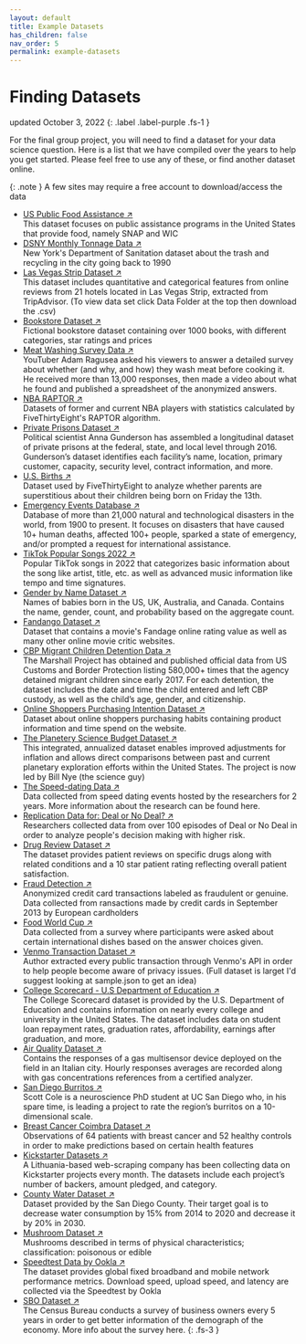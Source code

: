 ```yaml
---
layout: default
title: Example Datasets
has_children: false
nav_order: 5
permalink: example-datasets
---
```


<h1>Finding Datasets</h1>

updated October 3, 2022
{: .label .label-purple .fs-1 }


For the final group project, you will need to find a dataset for your data science question. Here is a list that we have compiled over the years to help you get started. Please feel free to use any of these, or find another dataset online.

{: .note }
A few sites may require a free account to download/access the data

- <a href="https://www.kaggle.com/datasets/jpmiller/publicassistance" target="_blank" rel="noopener">US Public Food Assistance &#x2197;</a>  
This dataset focuses on public assistance programs in the United States that provide food, namely SNAP and WIC
- <a href="https://data.cityofnewyork.us/City-Government/DSNY-Monthly-Tonnage-Data/ebb7-mvp5" target="_blank" rel="noopener">DSNY Monthly Tonnage Data &#x2197;</a>  
New York's Department of Sanitation dataset about the trash and recycling in the city going back to 1990
- <a href="https://archive.ics.uci.edu/ml/datasets/Las+Vegas+Strip" target="_blank" rel="noopener">Las Vegas Strip Dataset &#x2197;</a>  
This dataset includes quantitative and categorical features from online reviews from 21 hotels located in Las Vegas Strip, extracted from TripAdvisor. (To view data set click Data Folder at the top then download the .csv)
- <a href="https://www.kaggle.com/datasets/sbonelondhlazi/bookstore-dataset" target="_blank" rel="noopener">Bookstore Dataset &#x2197;</a>  
Fictional bookstore dataset containing over 1000 books, with different categories, star ratings and prices
- <a href="https://drive.google.com/file/d/1eygYpBJQGFd4wHH8iYsLoy3PR8PmHN0O/view?usp=sharing" target="_blank" rel="noopener">Meat Washing Survey Data &#x2197;</a>  
YouTuber Adam Ragusea asked his viewers to answer a detailed survey about whether (and why, and how) they wash meat before cooking it. He received more than 13,000 responses, then made a video about what he found and published a spreadsheet of the anonymized answers.
- <a href="https://github.com/fivethirtyeight/data/tree/master/nba-raptor" target="_blank" rel="noopener">NBA RAPTOR &#x2197;</a>  
Datasets of former and current NBA players with statistics calculated by FiveThirtyEight's RAPTOR algorithm.
- <a href="https://dataverse.harvard.edu/dataset.xhtml?persistentId=doi:10.7910/DVN/WRHPXL" target="_blank" rel="noopener">Private Prisons Dataset &#x2197;</a>  
Political scientist Anna Gunderson has assembled a longitudinal dataset of private prisons at the federal, state, and local level through 2016. Gunderson’s dataset identifies each facility’s name, location, primary customer, capacity, security level, contract information, and more. 
- <a href="https://github.com/fivethirtyeight/data/tree/master/births" target="_blank" rel="noopener">U.S. Births &#x2197;</a>  
Dataset used by FiveThirtyEight to analyze whether parents are superstitious about their children being born on Friday the 13th. 
- <a href="https://public.emdat.be/  more info" target="_blank" rel="noopener">Emergency Events Database &#x2197;</a>  
Database of more than 21,000 natural and technological disasters in the world, from 1900 to present. It focuses on disasters that have caused 10+ human deaths, affected 100+ people, sparked a state of emergency, and/or prompted a request for international assistance. 
- <a href="https://www.kaggle.com/datasets/sveta151/tiktok-popular-songs-2022" target="_blank" rel="noopener">TikTok Popular Songs 2022 &#x2197;</a>  
Popular TikTok songs in 2022 that categorizes basic information about the song like artist, title, etc. as well as advanced music information like tempo and time signatures.
- <a href="https://archive.ics.uci.edu/ml/datasets/Gender+by+Name" target="_blank" rel="noopener">Gender by Name Dataset &#x2197;</a>  
Names of babies born in the US, UK, Australia, and Canada. Contains the name, gender, count, and probability based on the aggregate count.  
- <a href="https://github.com/fivethirtyeight/data/tree/master/fandango" target="_blank" rel="noopener">Fandango Dataset &#x2197;</a>  
Dataset that contains a movie's Fandage online rating value as well as many other online movie critic websites.  
- <a href="https://github.com/themarshallproject/cbp-migrantchildren-detention-data" target="_blank" rel="noopener">CBP Migrant Children Detention Data &#x2197;</a>  
The Marshall Project has obtained and published official data from US Customs and Border Protection listing 580,000+ times that the agency detained migrant children since early 2017. For each detention, the dataset includes the date and time the child entered and left CBP custody, as well as the child’s age, gender, and citizenship.
- <a href="https://archive.ics.uci.edu/ml/datasets/Online+Shoppers+Purchasing+Intention+Dataset" target="_blank" rel="noopener">Online Shoppers Purchasing Intention Dataset &#x2197;</a>  
Dataset about online shoppers purchasing habits containing product information and time spend on the website.
- <a href="https://www.planetary.org/space-policy/planetary-exploration-budget-dataset" target="_blank" rel="noopener">The Planetery Science Budget Dataset &#x2197;</a>  
This integrated, annualized dataset enables improved adjustments for inflation and allows direct comparisons between past and current planetary exploration efforts within the United States. The project is now led by Bill Nye (the science guy)
- <a href="http://www.stat.columbia.edu/~gelman/arm/examples/speed.dating/" target="_blank" rel="noopener">The Speed-dating Data &#x2197;</a>  
Data collected from speed dating events hosted by the researchers for 2 years. More information about the research can be found here.
- <a href="https://www.openicpsr.org/openicpsr/project/113232/version/V1/view" target="_blank" rel="noopener">Replication Data for: Deal or No Deal? &#x2197;</a>  
Researchers collected data from over 100 episodes of Deal or No Deal in order to analyze people's decision making with higher risk.
- <a href="https://archive.ics.uci.edu/ml/datasets/Drug+Review+Dataset+%28Drugs.com%29" target="_blank" rel="noopener">Drug Review Dataset &#x2197;</a>  
The dataset provides patient reviews on specific drugs along with related conditions and a 10 star patient rating reflecting overall patient satisfaction.
- <a href="https://www.kaggle.com/datasets/whenamancodes/fraud-detection" target="_blank" rel="noopener">Fraud Detection &#x2197;</a>  
Anonymized credit card transactions labeled as fraudulent or genuine. Data collected from ransactions made by credit cards in September 2013 by European cardholders
- <a href="https://github.com/fivethirtyeight/data/tree/master/food-world-cup" target="_blank" rel="noopener">Food World Cup &#x2197;</a>  
Data collected from a survey where participants were asked about certain international dishes based on the answer choices given.
- <a href="https://github.com/sa7mon/venmo-data" target="_blank" rel="noopener">Venmo Transaction Dataset &#x2197;</a>  
Author extracted every public transaction through Venmo's API in order to help people become aware of privacy issues. (Full dataset is larget I'd suggest looking at sample.json to get an idea)
- <a href="https://www.kaggle.com/datasets/thedevastator/u-s-department-of-education-college-scorecard-da" target="_blank" rel="noopener">College Scorecard - U.S Department of Education &#x2197;</a>  
The College Scorecard dataset is provided by the U.S. Department of Education and contains information on nearly every college and university in the United States. The dataset includes data on student loan repayment rates, graduation rates, affordability, earnings after graduation, and more. 
- <a href="https://archive.ics.uci.edu/ml/datasets/Air+quality" target="_blank" rel="noopener">Air Quality Dataset &#x2197;</a>  
Contains the responses of a gas multisensor device deployed on the field in an Italian city. Hourly responses averages are recorded along with gas concentrations references from a certified analyzer.
- <a href="https://srcole.github.io/100burritos/" target="_blank" rel="noopener">San Diego Burritos &#x2197;</a>  
Scott Cole is a neuroscience PhD student at UC San Diego who, in his spare time, is leading a project to rate the region’s burritos on a 10-dimensional scale.  
- <a href="https://archive.ics.uci.edu/ml/datasets/Breast+Cancer+Coimbra" target="_blank" rel="noopener">Breast Cancer Coimbra Dataset &#x2197;</a>  
Observations of 64 patients with breast cancer and 52 healthy controls in order to make predictions based on certain health features
- <a href="https://webrobots.io/kickstarter-datasets/" target="_blank" rel="noopener">Kickstarter Datasets &#x2197;</a>  
A Lithuania-based web-scraping company has been collecting data on Kickstarter projects every month. The datasets include each project’s number of backers, amount pledged, and category.  
- <a href="https://data.sandiegocounty.gov/Environment/2021-W-1-3-County-Water/qibr-swvc" target="_blank" rel="noopener">County Water Dataset &#x2197;</a>  
Dataset provided by the San Diego County. Their target goal is to decrease water consumption by 15% from 2014 to 2020 and decrease it by 20% in 2030.
- <a href="https://archive.ics.uci.edu/ml/datasets/Mushroom" target="_blank" rel="noopener">Mushroom Dataset &#x2197;</a>  
Mushrooms described in terms of physical characteristics; classification: poisonous or edible
- <a href="https://www.kaggle.com/datasets/dimitrisangelide/speedtest-data-by-ookla" target="_blank" rel="noopener">Speedtest Data by Ookla &#x2197;</a>  
The dataset provides global fixed broadband and mobile network performance metrics. Download speed, upload speed, and latency are collected via the Speedtest by Ookla
- <a href="https://www.census.gov/programs-surveys/sbo/data/data-sets.html" target="_blank" rel="noopener">SBO Dataset &#x2197;</a>  
The Census Bureau conducts a survey of business owners every 5 years in order to get better information of the demograph of the economy. More info about the survey here.
{: .fs-3 }